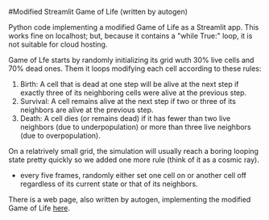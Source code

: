 #Modified Streamlit Game of Life (written by autogen)

Python code implementing a modified Game of Life as a Streamlit app. This works fine on localhost; but, because it contains a "while True:" loop, it is not suitable for cloud hosting.

Game of Lfe starts by randomly initializing its grid wuth 30% live cells and 70% dead ones. Them it loops modifying each cell according to these rules:

  1.	Birth: A cell that is dead at one step will be alive at the next step if exactly three of its neighboring cells were alive at the previous step.
  2.	Survival: A cell remains alive at the next step if two or three of its neighbors are alive at the previous step.
  3.	Death: A cell dies (or remains dead) if it has fewer than two live neighbors (due to underpopulation) or more than three live neighbors (due to overpopulation).

On a relatrively small grid, the simulation will usually reach a boring looping state pretty quickly so we added one more rule (think of it as a cosmic ray).

* every five frames, randomly either set one cell on or another cell off regardless of its current state or that of its neighbors.

There is a web page, also written by autogen, implementing the modified Game of Life [here](https://exceo.typepad.com/game_of_life.html).
